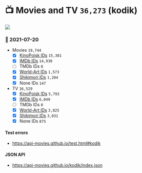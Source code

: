 # :tv: Movies and TV `36,273` (kodik)

<a href="https://API-Movies.github.io"><img src="https://API-Movies.github.io/banner.png?cache"></a>

### :date: 2021-07-20
- Movies `19,744`
  - [x] <a href="https://API-Movies.github.io/kodik/movie_kinopoisk_ids.json">KinoPoisk IDs</a> `15,381`
  - [x] <a href="https://API-Movies.github.io/kodik/movie_imdb_ids.json">IMDb IDs</a> `14,930`
  - [ ] TMDb IDs `0`
  - [x] <a href="https://API-Movies.github.io/kodik/movie_world_art_ids.json">World-Art IDs</a> `1,573`
  - [x] <a href="https://API-Movies.github.io/kodik/movie_shikimori_ids.json">Shikimori IDs</a> `1,204`
  - [x] None IDs `147`
- TV `16,529`
  - [x] <a href="https://API-Movies.github.io/kodik/tv_kinopoisk_ids.json">KinoPoisk IDs</a> `5,793`
  - [x] <a href="https://API-Movies.github.io/kodik/tv_imdb_ids.json">IMDb IDs</a> `6,049`
  - [ ] TMDb IDs `0`
  - [x] <a href="https://API-Movies.github.io/kodik/tv_world_art_ids.json">World-Art IDs</a> `3,825`
  - [x] <a href="https://API-Movies.github.io/kodik/tv_shikimori_ids.json">Shikimori IDs</a> `3,031`
  - [x] None IDs `875`
#### Test errors
- <a href='https://api-movies.github.io/test.html#kodik'>https://api-movies.github.io/test.html#kodik</a>
#### JSON API
- <a href='https://api-movies.github.io/kodik/index.json'>https://api-movies.github.io/kodik/index.json</a>
